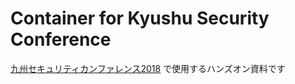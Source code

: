 Container for Kyushu Security Conference
==

[九州セキュリティカンファレンス2018](https://kyusec.student-kyushu.org/) で使用するハンズオン資料です
